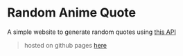 # Random Anime Quote

A simple website to generate random quotes using [this API](https://animechan.vercel.app/)

> hosted on github pages [here]()

